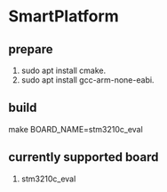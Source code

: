 # SmartPlatform

## prepare

1. sudo apt install cmake.
2. sudo apt install gcc-arm-none-eabi.

## build

make BOARD_NAME=stm3210c_eval

## currently supported board

1. stm3210c_eval
